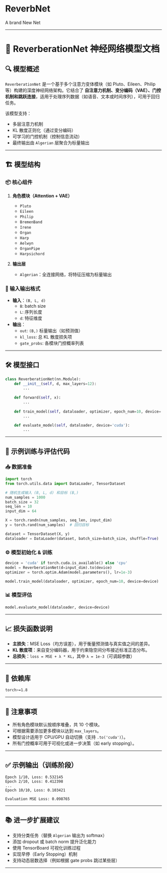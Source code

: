 # ReverbNet
A brand New Net


---

# 🧠 ReverberationNet 神经网络模型文档

## 🔍 模型概述

`ReverberationNet` 是一个基于多个注意力变体模块（如 Pluto、Eileen、Philip 等）构建的深度神经网络架构。它结合了 **自注意力机制、变分编码（VAE）、门控机制和跳跃连接**，适用于处理序列数据（如语音、文本或时间序列），可用于回归任务。

该模型支持：

- 多层注意力机制
- KL 散度正则化（通过变分编码）
- 可学习的门控机制（控制信息流动）
- 最终输出由 `Algerian` 层聚合为标量输出

---

## 🏗️ 模型结构

### 📦 核心组件

1. **角色模块（Attention + VAE）**
   - `Pluto`
   - `Eileen`
   - `Philip`
   - `BremenBand`
   - `Irene`
   - `Organ`
   - `Harp`
   - `Aelwyn`
   - `OrganPipe`
   - `Harpsichord`

2. **输出层**
   - `Algerian`：全连接网络，将特征压缩为标量输出

### 🎯 输入输出格式

- **输入**：`(B, L, d)`  
  - `B`: batch size  
  - `L`: 序列长度  
  - `d`: 特征维度
- **输出**：
  - `out`: `(B,)` 标量输出（如预测值）
  - `kl_loss`: 总 KL 散度损失项
  - `gate_probs`: 各模块门控概率列表

---

## 🛠️ 模型接口

```python
class ReverberationNet(nn.Module):
    def __init__(self, d, max_layers=12):
        ...
    
    def forward(self, x):
        ...
    
    def train_model(self, dataloader, optimizer, epoch_num=10, device='cuda'):
        ...

    def evaluate_model(self, dataloader, device='cuda'):
        ...
```

---

## 🧪 示例训练与评估代码

### 📥 数据准备

```python
import torch
from torch.utils.data import DataLoader, TensorDataset

# 随机生成输入 (B, L, d) 和目标 (B,)
num_samples = 1000
batch_size = 32
seq_len = 10
input_dim = 64

X = torch.randn(num_samples, seq_len, input_dim)
y = torch.rand(num_samples)  # 回归目标

dataset = TensorDataset(X, y)
dataloader = DataLoader(dataset, batch_size=batch_size, shuffle=True)
```

### ⚙️ 模型初始化 & 训练

```python
device = 'cuda' if torch.cuda.is_available() else 'cpu'
model = ReverberationNet(d=input_dim).to(device)
optimizer = torch.optim.Adam(model.parameters(), lr=1e-3)

model.train_model(dataloader, optimizer, epoch_num=10, device=device)
```

### 📊 模型评估

```python
model.evaluate_model(dataloader, device=device)
```

---

## 📈 损失函数说明

- **主损失**：MSE Loss（均方误差），用于衡量预测值与真实值之间的差异。
- **KL 散度项**：来自变分编码器，用于约束隐空间分布接近标准正态分布。
- **总损失**：`loss = MSE + λ * KL`，其中 `λ = 1e-3`（可调超参数）

---

## 📁 依赖库

```bash
torch>=1.8
```

---

## 📌 注意事项

- 所有角色模块默认按顺序堆叠，共 10 个模块。
- 可根据需要添加更多模块以达到 `max_layers`。
- 模型设计适用于 CPU/GPU 自动切换（支持 `.to('cuda')`）。
- 所有门控概率可用于可视化或进一步决策（如 early stopping）。

---

## ✅ 示例输出（训练阶段）

```
Epoch 1/10, Loss: 0.532145
Epoch 2/10, Loss: 0.412398
...
Epoch 10/10, Loss: 0.103421
```

```
Evaluation MSE Loss: 0.098765
```

---

## 📚 进一步扩展建议

- 支持分类任务（替换 `Algerian` 输出为 softmax）
- 添加 dropout 或 batch norm 提升泛化能力
- 使用 TensorBoard 可视化训练过程
- 实现早停（Early Stopping）机制
- 支持动态层数选择（例如根据 gate probs 跳过某些层）

---



